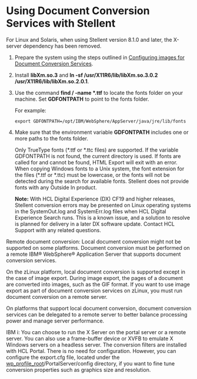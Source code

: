 # Using Document Conversion Services with Stellent

For Linux and Solaris, when using Stellent version 8.1.0 and later, the X-server dependency has been removed.

1.  Prepare the system using the steps outlined in [Configuring images for Document Conversion Services](dcs_config_images.md).

2.  Install **libXm.so.3** and **ln -sf /usr/X11R6/lib/libXm.so.3.0.2 /usr/X11R6/lib/libXm.so.2.0.1**.

3.  Use the command **find / -name \*.ttf** to locate the fonts folder on your machine. Set **GDFONTPATH** to point to the fonts folder.

    For example:

    ```
    export GDFONTPATH=/opt/IBM/WebSphere/AppServer/java/jre/lib/fonts
    ```

4.  Make sure that the environment variable **GDFONTPATH** includes one or more paths to the fonts folder.

    Only TrueType fonts \(\*.ttf or \*.ttc files\) are supported. If the variable GDFONTPATH is not found, the current directory is used. If fonts are called for and cannot be found, HTML Export will exit with an error. When copying Windows fonts to a Unix system, the font extension for the files \(\*.ttf or \*.ttc\) must be lowercase, or the fonts will not be detected during the search for available fonts. Stellent does not provide fonts with any Outside In product.

    **Note:** With HCL Digital Experience \(DX\) CF19 and higher releases, Stellent conversion errors may be presented on Linux operating systems in the SystemOut.log and SystemErr.log files when HCL Digital Experience Search runs. This is a known issue, and a solution to resolve is planned for delivery in a later DX software update. Contact HCL Support with any related questions.


Remote document conversion: Local document conversion might not be supported on some platforms. Document conversion must be performed on a remote IBM® WebSphere® Application Server that supports document conversion services.

On the zLinux platform, local document conversion is supported except in the case of image export. During image export, the pages of a document are converted into images, such as the GIF format. If you want to use image export as part of document conversion services on zLinux, you must run document conversion on a remote server.

On platforms that support local document conversion, document conversion services can be delegated to a remote server to better balance processing power and manage server performance.

IBM i: You can choose to run the X Server on the portal server or a remote server. You can also use a frame-buffer device or XVFB to emulate X Windows servers on a headless server. The conversion filters are installed with HCL Portal. There is no need for configuration. However, you can configure the export.cfg file, located under the [wp\_profile\_root](../reference/wpsdirstr.md#wp_profile_root)/PortalServer/config directory, if you want to fine tune conversion properties such as graphics size and resolution.


